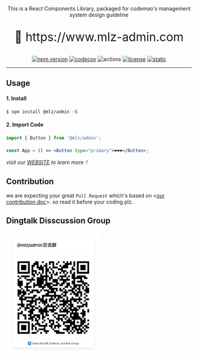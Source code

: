 <p align="center">
This is a React Components Library, packaged for codemao's management system design guideline
</p>
<p align="center" style="font-size: 32px">
🌈 https://www.mlz-admin.com
</p>
<div align="center">

[![npm version](https://img.shields.io/npm/v/@mlz/admin?color=lightblue&label=%40mlz%2Fadmin)](https://github.com/juicecube/mlz-admin) [![codecov](https://codecov.io/gh/juicecube/mlz-admin/branch/master/graph/badge.svg?token=ZNPL3AMQ7Z)](https://app.codecov.io/gh/juicecube/mlz-admin/) ![actions](https://github.com/juicecube/mlz-admin/workflows/checkers/badge.svg) [![license](https://img.shields.io/badge/license-MIT-green.svg?color=lightblue)](https://github.com/juicecube/mlz-admin/blob/master/CONTRIBUTING.md) [![static](https://img.shields.io/npm/dm/@mlz/admin?label=downloads&color=lightblue)](https://www.npmjs.com/package/@mlz/admin)

</div>

---

## Usage

#### 1. Install

```shell
$ npm install @mlz/admin -S
```

#### 2. Import Code

```jsx
import { Button } from '@mlz/admin';

const App = () => <Button type="primary">❤️❤️❤️</Button>;
```

_visit our [WEBSITE](https://www.mlz-admin.com) to learn more！_

## Contribution

we are expecting your great `Pull Request` which's based on <[our contribution doc](https://github.com/juicecube/mlz-admin/blob/master/CONTRIBUTING.md)>. so read it before your coding plz.

## Dingtalk Disscussion Group

<img src="https://raw.githubusercontent.com/milobluebell/imgs-repo/master/WechatIMG9.jpeg" width="256" alt="Dingtalk Qrcode"/>
